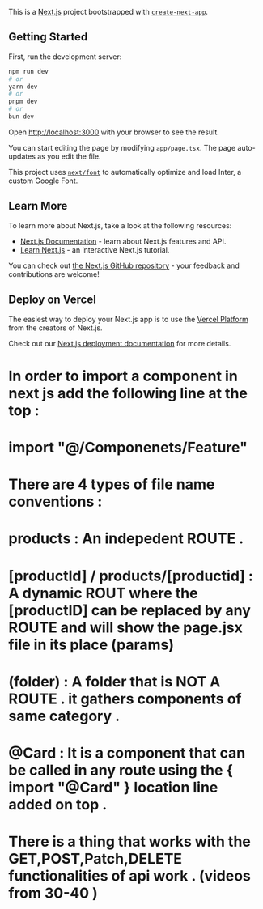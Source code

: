 This is a [Next.js](https://nextjs.org/) project bootstrapped with [`create-next-app`](https://github.com/vercel/next.js/tree/canary/packages/create-next-app).

## Getting Started

First, run the development server:

```bash
npm run dev
# or
yarn dev
# or
pnpm dev
# or
bun dev
```

Open [http://localhost:3000](http://localhost:3000) with your browser to see the result.

You can start editing the page by modifying `app/page.tsx`. The page auto-updates as you edit the file.

This project uses [`next/font`](https://nextjs.org/docs/basic-features/font-optimization) to automatically optimize and load Inter, a custom Google Font.

## Learn More

To learn more about Next.js, take a look at the following resources:

- [Next.js Documentation](https://nextjs.org/docs) - learn about Next.js features and API.
- [Learn Next.js](https://nextjs.org/learn) - an interactive Next.js tutorial.

You can check out [the Next.js GitHub repository](https://github.com/vercel/next.js/) - your feedback and contributions are welcome!

## Deploy on Vercel

The easiest way to deploy your Next.js app is to use the [Vercel Platform](https://vercel.com/new?utm_medium=default-template&filter=next.js&utm_source=create-next-app&utm_campaign=create-next-app-readme) from the creators of Next.js.

Check out our [Next.js deployment documentation](https://nextjs.org/docs/deployment) for more details.






# In order to import a component in next js  add the following line at the top :
#		import "@/Componenets/Feature"


# There are 4 types of file name conventions :
#	products : An indepedent ROUTE .
#	[productId] / products/[productid] : A dynamic ROUT where the [productID] can be replaced by any ROUTE and will show the page.jsx file in its place (params)
#	(folder) : A folder that is NOT A ROUTE . it gathers components of same category .
#	@Card : It is a component that can be called in any route using the { import "@Card" } location line added on top . 

# There is a thing that works with the GET,POST,Patch,DELETE functionalities of api work . (videos from 30-40 )